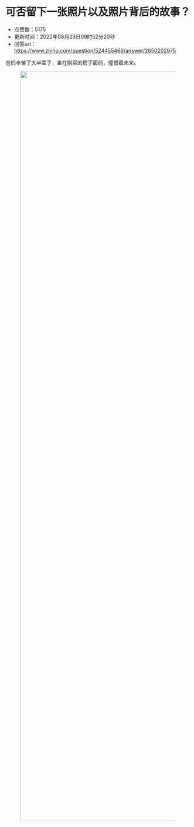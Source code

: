 # 可否留下一张照片以及照片背后的故事？
- 点赞数：5175
- 更新时间：2022年08月29日09时52分20秒
- 回答url：https://www.zhihu.com/question/524455466/answer/2650202975
<body>
 <p data-pid="XaU0uAwB">爸妈辛苦了大半辈子，坐在刚买的房子面前，憧憬着未来。</p>
 <figure data-size="normal">
  <img src="https://pic1.zhimg.com/50/v2-98433f1744f0cd67893c892a097c57bf_720w.jpg?source=1940ef5c" data-rawwidth="2048" data-rawheight="1536" data-size="normal" data-original-token="v2-279fcf67ecb5ece160a64de19f6ec572" data-default-watermark-src="https://pica.zhimg.com/50/v2-a1c18170d545cea3bf1be0e769cd7366_720w.jpg?source=1940ef5c" class="origin_image zh-lightbox-thumb" width="2048" data-original="https://pic1.zhimg.com/v2-98433f1744f0cd67893c892a097c57bf_r.jpg?source=1940ef5c">
 </figure>
 <p></p>
</body>
